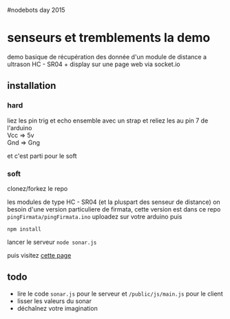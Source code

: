 #nodebots day 2015

# senseurs et tremblements la demo

demo basique de récupération des donnée d'un module de distance a ultrason HC - SR04 + display sur une page web via socket.io

## installation  

### hard 

liez les pin trig et echo ensemble avec un strap et reliez les au pin 7 de l'arduino   
Vcc => 5v  
Gnd => Gng  

et c'est parti pour le soft

### soft

clonez/forkez le repo

les modules de type HC - SR04 (et la pluspart des senseur de distance) on besoin d'une version particuliere de firmata, cette version est dans ce repo ```pingFirmata/pingFirmata.ino```
uploadez sur votre arduino puis 

```
npm install
```

lancer le serveur ```node sonar.js```

puis visitez [cette page](http://localhost:4000)



## todo 

- lire le code ```sonar.js``` pour le serveur et ```/public/js/main.js``` pour le client
- lisser les valeurs du sonar
- déchaînez votre imagination

